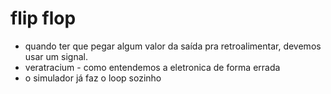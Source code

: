 # flip flop

- quando ter que pegar algum valor da saída pra retroalimentar, devemos usar um signal.
- veratracium - como entendemos a eletronica de forma errada
- o simulador já faz o loop sozinho